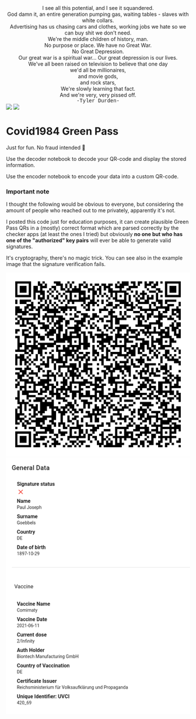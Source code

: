 <center> I see all this potential, and I see it squandered. </center>

<center>God damn it, an entire generation pumping gas, waiting tables - slaves with white collars. </center>

<center>Advertising has us chasing cars and clothes, working jobs we hate so we can buy shit we don't need. </center>

<center>We're the middle children of history, man. </center>

<center>No purpose or place. We have no Great War. </center>

<center>No Great Depression. </center>

<center>Our great war is a spiritual war... Our great depression is our lives. </center>

<center>We've all been raised on television to believe that one day </center>

<center>we'd all be millionaires, </center>

<center>and movie gods, </center>

<center>and rock stars, </center>

<center>We're slowly learning that fact.</center>

<center>And we're very, very pissed off.</center>

<center style="font-family:courier"> -Tyler Durden- </center>



<img src="https://img.shields.io/badge/Ubuntu-E95420?style=for-the-badge&logo=ubuntu&logoColor=white" />
<img src="https://img.shields.io/badge/Python-3776AB?style=for-the-badge&logo=python&logoColor=black&label=wolf&labelColor=lightblue" />



# Covid1984 Green Pass

Just for fun. No fraud intended :ghost:

Use the decoder notebook to decode your QR-code and display the stored information.

Use the encoder notebook to encode your data into a custom QR-code.

### Important note

I thought the following would be obvious to everyone, but considering the amount of people who reached out to me privately, apparently it's not.

I posted this code just for education purposes, it can create plausible Green Pass QRs in a (mostly) correct format which are parsed correctly by the checker apps (at least the ones I tried) but obviously **no one but who has one of the "authorized" key pairs** will ever be able to generate valid signatures.

It's cryptography, there's no magic trick. You can see also in the example image that the signature verification fails.

![Green Pass QR](res/qr_new.png "Green Pass QR")
![Your Government](res/thegovt.png "Your Government")

